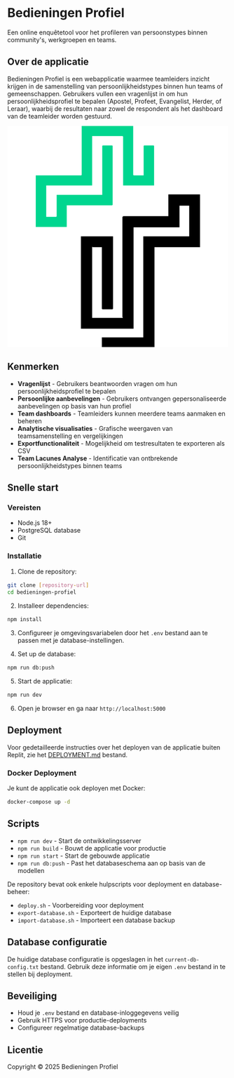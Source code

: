 # Bedieningen Profiel

Een online enquêtetool voor het profileren van persoonstypes binnen community's, werkgroepen en teams.

## Over de applicatie

Bedieningen Profiel is een webapplicatie waarmee teamleiders inzicht krijgen in de samenstelling van persoonlijkheidstypes binnen hun teams of gemeenschappen. Gebruikers vullen een vragenlijst in om hun persoonlijkheidsprofiel te bepalen (Apostel, Profeet, Evangelist, Herder, of Leraar), waarbij de resultaten naar zowel de respondent als het dashboard van de teamleider worden gestuurd.

![Bedieningen Profiel Screenshot](attached_assets/Secundaire-logo_zwart-en-groen.png)

## Kenmerken

- **Vragenlijst** - Gebruikers beantwoorden vragen om hun persoonlijkheidsprofiel te bepalen
- **Persoonlijke aanbevelingen** - Gebruikers ontvangen gepersonaliseerde aanbevelingen op basis van hun profiel
- **Team dashboards** - Teamleiders kunnen meerdere teams aanmaken en beheren
- **Analytische visualisaties** - Grafische weergaven van teamsamenstelling en vergelijkingen
- **Exportfunctionaliteit** - Mogelijkheid om testresultaten te exporteren als CSV
- **Team Lacunes Analyse** - Identificatie van ontbrekende persoonlijkheidstypes binnen teams

## Snelle start

### Vereisten

- Node.js 18+ 
- PostgreSQL database
- Git

### Installatie

1. Clone de repository:
```bash
git clone [repository-url]
cd bedieningen-profiel
```

2. Installeer dependencies:
```bash
npm install
```

3. Configureer je omgevingsvariabelen door het `.env` bestand aan te passen met je database-instellingen.

4. Set up de database:
```bash
npm run db:push
```

5. Start de applicatie:
```bash
npm run dev
```

6. Open je browser en ga naar `http://localhost:5000`

## Deployment

Voor gedetailleerde instructies over het deployen van de applicatie buiten Replit, zie het [DEPLOYMENT.md](DEPLOYMENT.md) bestand.

### Docker Deployment

Je kunt de applicatie ook deployen met Docker:

```bash
docker-compose up -d
```

## Scripts

- `npm run dev` - Start de ontwikkelingsserver
- `npm run build` - Bouwt de applicatie voor productie
- `npm run start` - Start de gebouwde applicatie
- `npm run db:push` - Past het databaseschema aan op basis van de modellen

De repository bevat ook enkele hulpscripts voor deployment en database-beheer:
- `deploy.sh` - Voorbereiding voor deployment
- `export-database.sh` - Exporteert de huidige database
- `import-database.sh` - Importeert een database backup

## Database configuratie

De huidige database configuratie is opgeslagen in het `current-db-config.txt` bestand. Gebruik deze informatie om je eigen `.env` bestand in te stellen bij deployment.

## Beveiliging

- Houd je `.env` bestand en database-inloggegevens veilig
- Gebruik HTTPS voor productie-deployments
- Configureer regelmatige database-backups

## Licentie

Copyright © 2025 Bedieningen Profiel